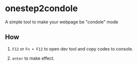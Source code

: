 # onestep2condole
A simple tool to make your webpage be "condole" mode

## How

1. `F12` or `Fn + F12` to open dev tool and copy codes to console.

2. `enter` to make effect.

